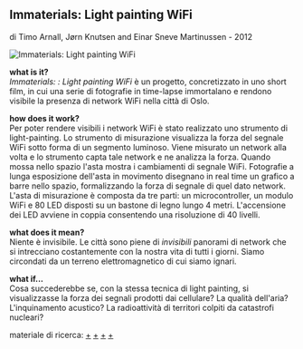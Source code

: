 ## Immaterials: Light painting WiFi <br>
di Timo Arnall, Jørn Knutsen and Einar Sneve Martinussen - 2012

![Immaterials: Light painting WiFi](https://i.ytimg.com/vi/cxdjfOkPu-E/maxresdefault.jpg)

**what is it?**<br>*Immaterials: : Light painting WiFi* è un progetto, concretizzato in uno short film, in cui una serie di fotografie in time-lapse immortalano e rendono visibile la presenza di network WiFi nella città di Oslo.

**how does it work?**<br>Per poter rendere visibili i network WiFi è stato realizzato uno strumento di light-painting. Lo strumento di misurazione visualizza la forza del segnale WiFi sotto forma di un segmento luminoso. Viene misurato un network alla volta e lo strumento capta tale network e ne analizza la forza. Quando mossa nello spazio l'asta mostra i cambiamenti di segnale WiFi. Fotografie a lunga esposizione dell'asta in movimento disegnano in real time un grafico a barre nello spazio, formalizzando la forza di segnale di quel dato network. L'asta di misurazione è composta da tre parti: un microcontroller, un modulo WiFi e 80 LED disposti su un bastone di legno lungo 4 metri. L'accensione dei LED avviene in coppia consentendo una risoluzione di 40 livelli.

**what does it mean?**<br>Niente è invisibile. Le città sono piene di *invisibili* panorami di network che si intrecciano costantemente con la nostra vita di tutti i giorni. Siamo circondati da un terreno elettromagnetico di cui siamo ignari.

**what if...**<br>
Cosa succederebbe se, con la stessa tecnica di light painting, si visualizzasse la forza dei segnali prodotti dai cellulare? La qualità dell'aria? L'inquinamento acustico? La radioattività di territori colpiti da catastrofi nucleari?

materiale di ricerca: [+](http://yourban.no/2011/03/07/making-immaterials-light-painting-wifi/) [+](http://yourban.no/2012/06/06/projects-inspired-by-immaterials-light-painting-wifi/) [+](https://vimeo.com/20412632) [+](http://onlinelibrary.wiley.com/store/10.1111/j.1740-9713.2013.00683.x/asset/j.1740-9713.2013.00683.x.pdf;jsessionid=66B6219C2B460E1F4A250C594FDC721E.f02t03?v=1&t=jenx4ihf&s=dab113fa972591924b1097a39560b6c7f4f93c55)
